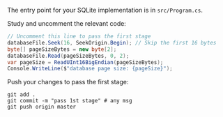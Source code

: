 The entry point for your SQLite implementation is in `src/Program.cs`.

Study and uncomment the relevant code: 

```csharp
// Uncomment this line to pass the first stage
databaseFile.Seek(16, SeekOrigin.Begin); // Skip the first 16 bytes
byte[] pageSizeBytes = new byte[2];
databaseFile.Read(pageSizeBytes, 0, 2);
var pageSize = ReadUInt16BigEndian(pageSizeBytes);
Console.WriteLine($"database page size: {pageSize}");
```

Push your changes to pass the first stage:

```
git add .
git commit -m "pass 1st stage" # any msg
git push origin master
```
